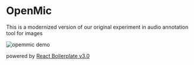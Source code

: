 # OpenMic

This is a modernized version of our original experiment in audio annotation tool for images 

<img src="https://dl.dropboxusercontent.com/u/9224326/openmic.gif" alt="opemmic demo" align="center" />

powered by [React Boilerplate v3.0](https://github.com/mxstbr/react-boilerplate/tree/v3.0.0)
